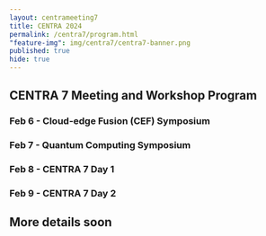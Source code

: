 ```yaml
---
layout: centrameeting7
title: CENTRA 2024
permalink: /centra7/program.html
"feature-img": img/centra7/centra7-banner.png
published: true
hide: true
---
```


## CENTRA 7 Meeting and Workshop Program

### Feb 6 - Cloud-edge Fusion (CEF) Symposium

### Feb 7 - Quantum Computing Symposium

### Feb 8 - CENTRA 7 Day 1

### Feb 9 - CENTRA 7 Day 2

## More details soon

<!--
The CENTRA 7 program is [available here on the Sched platform](https://centra6.sched.com/). 

The Sched platform allows attendees to create a profile to connect and network with other folks attending CENTRA 7.

**Pro-tips!**
In Sched, click on SCHEDULE (next to SPEAKERS, SPONSORS, etc) and then choose EXPANDED view to see the abstracts of each talk and the speaker's name.

If you see the alert YOUR PROFILE & SCHEDULE ARE HIDDEN FROM ATTENDEES when you click on your own profile or click on your profile image, then you need to go to settings and change your settings to be public so everyone attending can see you.

We strongly encourage everyone to create a Sched profile and upload your photo and biographical information. Creating your profile and encouraging others to do the same is your best bet for learning about all the attendees and networking with others who attend CENTRA 6.

**Make your Sched profile public**
To make your Sched profile public:
- Go [here](https://centra6.sched.com/)
- Login to Sched.
- Click on your image or initials in upper right corner
- Choose SETTINGS
- Under Privacy & Email, turn the switch for MAKE MY PROFILE & SCHEDULE PUBLIC to green.
- You can update other information in your schedule (like a photo and institutional affiliation)
- IMPORTANT: Scroll all the way to bottom and choose SAVE SETTINGS

All hours are current local time in Tokyo, Japan. For time zone conversions, check out this [time zone converter](https://www.timeanddate.com/worldclock/converter.html)
-->
